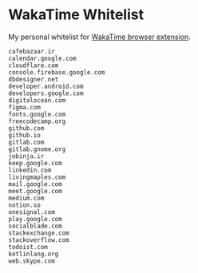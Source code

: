 # WakaTime Whitelist
My personal whitelist for [WakaTime browser extension](https://chrome.google.com/webstore/detail/wakatime/jnbbnacmeggbgdjgaoojpmhdlkkpblgi).

```
cafebazaar.ir
calendar.google.com
cloudflare.com
console.firebase.google.com
dbdesigner.net
developer.android.com
developers.google.com
digitalocean.com
figma.com
fonts.google.com
freecodecamp.org
github.com
github.io
gitlab.com
gitlab.gnome.org
jobinja.ir
keep.google.com
linkedin.com
livingmaples.com
mail.google.com
meet.google.com
medium.com
notion.so
onesignal.com
play.google.com
socialblade.com
stackexchange.com
stackoverflow.com
todoist.com
kotlinlang.org
web.skype.com
```
